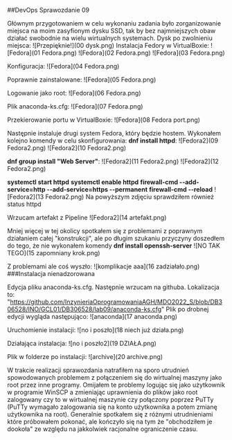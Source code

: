 ##DevOps Sprawozdanie 09

Głównym przygotowaniem w celu wykonaniu zadania było zorganizowanie miejsca na moim zasyfionym dysku SSD, tak by bez najmniejszych obaw działać swobodnie na wielu wirtualnych systemach. Dysk po zwolnieniu miejsca:
![Przepięknie!](00 dysk.png)
Instalacja Fedory w VirtualBoxie:
![Fedora](01 Fedora.png)
![Fedora](02 Fedora.png)
![Fedora](03 Fedora.png)

Konfiguracja:
![Fedora](04 Fedora.png)

Poprawnie zainstalowane:
![Fedora](05 Fedora.png)

Logowanie jako root:
![Fedora](06 Fedora.png)

Plik anaconda-ks.cfg:
![Fedora](07 Fedora.png)

Przekierowanie portu w VirtualBoxie:
![Fedora](08 Fedora port.png)

Następnie instaluje drugi system Fedora, który będzie hostem. Wykonałem kolejno komendy w celu skonfigurowania:
**dnf install httpd**:
![Fedora2](09 Fedora2.png)
![Fedora2](10 Fedora2.png)

**dnf group install "Web Server"**:
![Fedora2](11 Fedora2.png)
![Fedora2](12 Fedora2.png)

**systemctl start httpd**
**systemctl enable httpd**
**firewall-cmd --add-service=http --add-service=https --permanent**
**firewall-cmd --reload**
![Fedora2](13 Fedora2.png)
Na powyższym zdjęciu sprawdziłem również status httpd

Wrzucam artefakt z Pipeline
![Fedora2](14 artefakt.png)

Mniej więcej w tej okolicy spotkałem się z problemami z poprawnym działaniem całej "konstrukcji", ale po długim szukaniu przyczyny doszedłem do tego, że nie wykonałem komendy **dnf install openssh-server**
![NO TAK TEGO](15 zapomniany krok.png)

Z problemami ale coś wyszło:
![komplikacje aaa](16 zadziałało.png)
###Instalacja nienadzorowana

Edycja pliku anaconda-ks.cfg. Następnie wrzucam na githuba. Lokalizacja to: "https://github.com/InzynieriaOprogramowaniaAGH/MDO2022_S/blob/DB306528/INO/GCL01/DB306528/lab09/anaconda-ks.cfg"
Plik po drobnej edycji wygląda następująco:
![anaconda](17 anaconda.png)

Uruchomienie instalacji:
![no i poszło](18 niech już działa.png)

Działająca instalacja:
![no i poszło2](19 DZIAŁA.png)

Plik w folderze po instalacji:
![archive](20 archive.png)


W trakcie realizacji sprawozdania natrafiłem na sporo utrudnień spowodowanych problemem z połączeniem się do wirtualnej maszyny jako root przez inne programy. Omijałem te problemy logując się jako użytkownik w programie WinSCP a zmieniając uprawnienia do plików jako root zalogowany czy to w wirtualnej maszynie czy połączony poprzez PuTTy (PuTTy wymagało zalogowania się na konto użytkownika a potem zmianę użytkownika na root). Generalnie spotkałem się z różnymi utrudnieniami które próbowałem pokonać, ale kończyło się na tym że "obchodziłem je dookoła" ze względu na jakkolwiek racjonalne ograniczenie czasu.